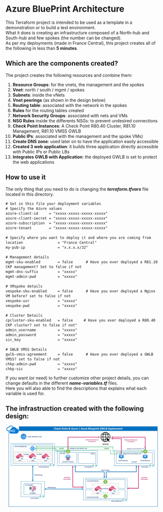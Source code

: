 # Azure BluePrint Architecture
This Terraform project is intended to be used as a template in a demonstration or to build a test environment.  
What it does is creating an infrastructure composed of a North-hub and South-hub and few spokes (the number can be changed).    
As per my deployments (made in France Central), this project creates all of the following in less than __5 minutes__.   


## Which are the components created?
The project creates the following resources and combine them:
1. **Resource Groups**: for the vnets, the management and the spokes
2. **Vnet**: north / south / mgmt / spokes
3. **Subnets**: inside the vNets
4. **Vnet peerings** (as shown in the design below)
5. **Routing table**: associated with the network in the spokes
6. **Rules** for the routing tables created
7. **Network Security Groups**: associated with nets and VMs
8. **NSG Rules** inside the differents NSGs: to prevent undesired connections
9. **Check Point Instances**: A Check Point R80.40 Cluster, R81.10 Management, R81.10 VMSS GWLB
10. **Public IPs**: associated with the management and the spoke VMs)
11. **Create DNS zone**: used later on to have the application easily accessible
12. **Created 3 web application**: it builds three application directly accessible with Public IPs or Public LBs
13. **Integrates GWLB with Application**: the deployed GWLB is set to protect the web applications

## How to use it
The only thing that you need to do is changing the __*terraform.tfvars*__ file located in this directory.

```hcl
# Set in this file your deployment variables
# Specify the Azure values
azure-client-id     = "xxxxx-xxxxx-xxxxx-xxxxx"
azure-client-secret = "xxxxx-xxxxx-xxxxx-xxxxx"
azure-subscription  = "xxxxx-xxxxx-xxxxx-xxxxx"
azure-tenant        = "xxxxx-xxxxx-xxxxx-xxxxx"

# Specify where you want to deploy it and where you are coming from
location                = "France Central"
my-pub-ip               = "x.x.x.x/32"

# Management details
mgmt-sku-enabled        = false      # Have you ever deployed a R81.10 CKP management? Set to false if not
mgmt-dns-suffix         = "xxxxx"
mgmt-admin-pwd          = "xxxxx"

# VMspoke details
vmspoke-sku-enabled     = false      # Have you ever deployed a Nginx VM before? set to false if not
vmspoke-usr             = "xxxxx"
vmspoke-pwd             = "xxxxx"

# Cluster Details
cpcluster-sku-enabled   = false     # Have you ever deployed a R80.40 CKP cluster? set to false if not"
admin_username          = "xxxxx"
admin_password          = "xxxxx"
sic_key                 = "xxxxx"

# GWLB VMSS Details
gwlb-vmss-agreement     = false      # Have you ever deployed a GWLB VMSS? set to false if not
chkp-admin-pwd          = "xxxxx"
chkp-sic                = "xxxxx"
```
If you want (or need) to further customize other project details, you can change defaults in the different __*name-variables.tf*__ files.   
Here you will also able to find the descriptions that explains what each variable is used for.

## The infrastruction created with the following design:
![Architectural Design](/zimages/azure-gwlb-design.jpg)